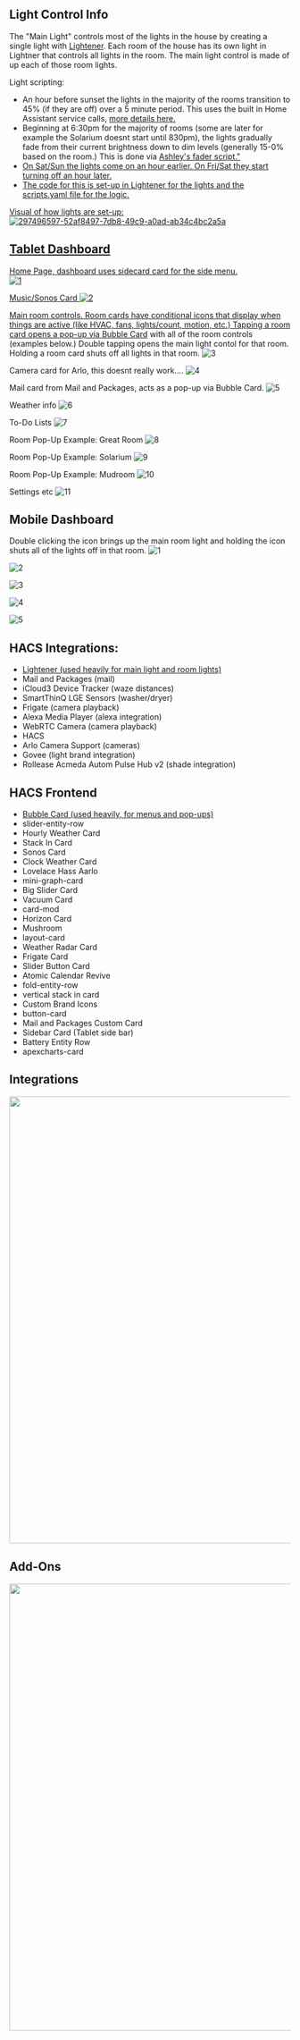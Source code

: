 ## Light Control Info
The "Main Light" controls most of the lights in the house by creating a single light with <a href="https://github.com/fredck/lightener">Lightener</a>.  Each room of the house has its own light in Lightner that controls all lights in the room.  The main light control is made of up each of those room lights.

Light scripting: 
- An hour before sunset the lights in the majority of the rooms transition to 45% (if they are off) over a 5 minute period.  This uses the built in Home Assistant service calls, <a href="https://everythingsmarthome.co.uk/creating-wake-up-sunrise-lights-with-home-assistant/">more details here.</a>
- Beginning at 6:30pm for the majority of rooms (some are later for example the Solarium doesnt start until 830pm), the lights gradually fade from their current brightness down to dim levels (generally 15-0% based on the room.)  This is done via <a href="https://community.home-assistant.io/t/ashley-s-light-fader-2-0-fade-lights-and-or-color-temperature-with-your-choice-of-easing-curves-including-ease-in-ease-out-and-ease-in-out/584077">Ashley's fader script."
- On Sat/Sun the lights come on an hour earlier.  On Fri/Sat they start turning off an hour later.
- The code for this is set-up in Lightener for the lights and the scripts.yaml file for the logic. </br>

Visual of how lights are set-up:![297496597-52af8497-7db8-49c9-a0ad-ab34c4bc2a5a](https://github.com/user-attachments/assets/2587f88d-cc35-48d5-a049-9b15a4c7c414) </br>


## Tablet Dashboard
Home Page, dashboard uses sidecard card for the side menu.  
![1](https://github.com/user-attachments/assets/187f8ae1-4801-4873-9c52-16e8f4454f5a)

Music/Sonos Card
![2](https://github.com/user-attachments/assets/9d28daec-29e7-4228-971e-2984e95f9653)

 Main room controls. Room cards have conditional icons that display when things are active (like HVAC, fans, lights/count, motion, etc.) Tapping a room card opens a pop-up via <a href="https://github.com/Clooos/Bubble-Card">Bubble Card</a> with all of the room controls (examples below.) Double tapping opens the main light contol for that room. Holding a room card shuts off all lights in that room.
![3](https://github.com/user-attachments/assets/3744086c-4b57-4a2e-ad4c-df54ef1095a1)

Camera card for Arlo, this doesnt really work....
![4](https://github.com/user-attachments/assets/93455f21-a02e-4d66-9073-87f0cdb1445c)

Mail card from Mail and Packages, acts as a pop-up via Bubble Card.
![5](https://github.com/user-attachments/assets/c6aa938f-ddeb-4da0-a8b5-5688f33ca013)

Weather info
![6](https://github.com/user-attachments/assets/c9d42f7e-dbc8-45df-bd98-d1f62dd0c27f)

To-Do Lists
![7](https://github.com/user-attachments/assets/e27007bc-9512-43ae-bb85-3712bb8fcbba)

Room Pop-Up Example: Great Room
![8](https://github.com/user-attachments/assets/98d21714-3c3f-46c4-93e5-e45c9ed91176)

Room Pop-Up Example: Solarium
![9](https://github.com/user-attachments/assets/6714fd23-2d5e-4a87-8b51-0b7ca3e6c274)

Room Pop-Up Example: Mudroom
![10](https://github.com/user-attachments/assets/973e7d17-c7a2-46f2-a461-572a66b80eb3)

Settings etc
![11](https://github.com/user-attachments/assets/b2b11670-cf3a-461c-91b4-7a163ce16c9e)


## Mobile Dashboard
Double clicking the icon brings up the main room light and holding the icon shuts all of the lights off in that room.
![1](https://github.com/user-attachments/assets/19f89bf1-d0a1-4169-a776-d27efc63a3f2)

![2](https://github.com/user-attachments/assets/b9b41a69-c584-4262-bc85-74d1b4495456)

![3](https://github.com/user-attachments/assets/63fca55f-1142-4eb1-b39e-0a374a124fd4)

![4](https://github.com/user-attachments/assets/e0f9fb0e-7b8e-48e1-8f86-f6ce669d5e77)

![5](https://github.com/user-attachments/assets/eb6ca876-689e-42cb-887d-ac01e8d2732d)


## HACS Integrations:
- <a href="https://github.com/fredck/lightener">Lightener (used heavily for main light and room lights)</a>
- Mail and Packages (mail)
- iCloud3 Device Tracker (waze distances)
- SmartThinQ LGE Sensors (washer/dryer)
- Frigate (camera playback)
- Alexa Media Player (alexa integration)
- WebRTC Camera (camera playback)
- HACS
- Arlo Camera Support (cameras)
- Govee (light brand integration)
- Rollease Acmeda Autom Pulse Hub v2 (shade integration)


## HACS Frontend
- <a href="https://github.com/Clooos/Bubble-Card">Bubble Card (used heavily, for menus and pop-ups)</a>
- slider-entity-row
- Hourly Weather Card
- Stack In Card
- Sonos Card
- Clock Weather Card
- Lovelace Hass Aarlo
- mini-graph-card
- Big Slider Card
- Vacuum Card
- card-mod
- Horizon Card
- Mushroom
- layout-card
- Weather Radar Card
- Frigate Card
- Slider Button Card
- Atomic Calendar Revive
- fold-entity-row
- vertical stack in card
- Custom Brand Icons
- button-card
- Mail and Packages Custom Card
- Sidebar Card (Tablet side bar)
- Battery Entity Row
- apexcharts-card


## Integrations
<img src="https://github.com/ajml45/homeassistant_configs/assets/122765092/8323707a-0f49-44c6-b1f5-4daaf6bbd619" width="800">

## Add-Ons
<img src="https://github.com/ajml45/homeassistant_configs/assets/122765092/a9e52e9a-e266-4cf4-81f0-df3efe80aa87" width="800">
